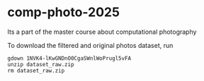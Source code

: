 # comp-photo-2025
Its a part of the master course about computational photography

To download the filtered and original photos dataset, run

```
gdown 1NVK4-lKwGNDnO0CgaSWnlWoPrugl5vFA
unzip dataset_raw.zip
rm dataset_raw.zip
```
